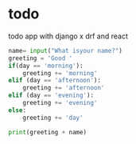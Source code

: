 # todo
todo app with django x drf and react
```py
name= input("What isyour name?")
greeting = 'Good '
if(day == 'morning'):
    greeting += 'morning'
elif (day == 'afternoon'):
    greeting += 'afternoon'
elif (day == 'evening'):
    greeting += 'evening'
else:
    greeting += 'day'

print(greeting + name)
```
